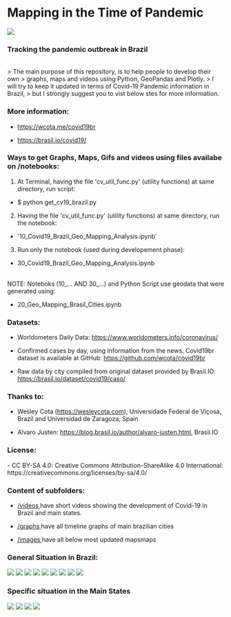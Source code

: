 <h1>Mapping in the Time of Pandemic</h1>
<img src="images/Portada_1.png">
<h3> Tracking the pandemic outbreak in Brazil</h3>
<br>
> The main purpose of this repository, is to help people to develop their own 
> graphs, maps and videos using Python, GeoPandas and Plotly.
> I will try to keep it updated in terms of Covid-19 Pandemic information in Brazil, 
> but I strongly suggest you to vist below stes for more information. 
<h3>More information: </h3>

- <a href="https://wcota.me/covid19br">https://wcota.me/covid19br</a>

- <a href="https://brasil.io/covid19/">https://brasil.io/covid19/</a>
<h3>Ways to get Graphs, Maps, Gifs and videos using files availabe on /notebooks:</h3>

1. At Terminal, having the file 'cv_util_func.py' (utility functions) at same directory, run script:

- $ python get_cv19_brazil.py

2. Having the file 'cv_util_func.py' (utility functions) at same directory, run the notebook:

- '10_Covid19_Brazil_Geo_Mapping_Analysis.ipynb'

3. Run only the notebook (used during developement phase):

- 30_Covid19_Brazil_Geo_Mapping_Analysis.ipynb

<br>
NOTE: Noteboks (10_... AND 30_...) and Python Script use geodata that were generated using:

- 20_Geo_Mapping_Brasil_Cities.ipynb

<h3>Datasets:</h3>

- Worldometers Daily Data: https://www.worldometers.info/coronavirus/

- Confirmed cases by day, using information from the news. Covid19br dataset is available at GitHub: https://github.com/wcota/covid19br

- Raw data by city compiled from original dataset provided by Brasil.IO: https://brasil.io/dataset/covid19/caso/

<h3>Thanks to: </h3>

- Wesley Cota (https://wesleycota.com), Universidade Federal de Viçosa, Brazil and Universidad de Zaragoza, Spain 

- Alvaro Justen: https://blog.brasil.io/author/alvaro-justen.html, Brasil.IO

<h3>License: </h3> 
- CC BY-SA 4.0: Creative Commons Attribution-ShareAlike 4.0 International: https://creativecommons.org/licenses/by-sa/4.0/



<h3>Content of subfolders:</h3>

- <a href="https://github.com/Mjrovai/Mapping_Covid-19_Brazil/tree/master/videos"> /videos </a> have short videos showing the development of Covid-19 in Brazil and main states.

- <a href="https://github.com/Mjrovai/Mapping_Covid-19_Brazil/tree/master/graphs"> /graphs </a> have all timeline graphs of main brazilian cities

- <a href="https://github.com/Mjrovai/Mapping_Covid-19_Brazil/tree/master/images"> /images </a> have all below most updated mapsmaps 

<h3>General Situation in Brazil:</h3> 

<img src="graphs/cv19_TOTAL_linear_CV_Evolution_Graph_updated.png"/>
<img src="graphs/cv19_TOTAL_log_CV_Evolution_Graph_updated.png"/>
<img src="graphs/cv19_TOTAL_linear_CV_Mov_ave_deaths_last_week_Evolution_Graph_updated.png"/>
<img src="images/!cv19_BR_CV_totalCases_last_updated.png"/>
<img src="images/!cv19_BR_CV_deaths_last_updated.png"/>
<img src="images/!cv19_BR_CV_CFR%5B%25%5D_last_updated.png"/>
<img src="images/!cv19_BR_CV_TotalCases_per_1M_pop_last_updated.png"/>
<img src="images/!cv19_BR_CV_Deaths_per_1M_pop_last_updated.png"/>
<img src="images/!cv19_BR_last_updated.png"/>
<h3>Specific situation in the Main States</H3>
<img src="images/!cv19_SP_last_updated.png"/>
<img src="images/!cv19_RJ_last_updated.png"/>
<img src="images/!cv19_MG_last_updated.png"/>
<img src="images/!cv19_CE_last_updated.png"/>
<br>
